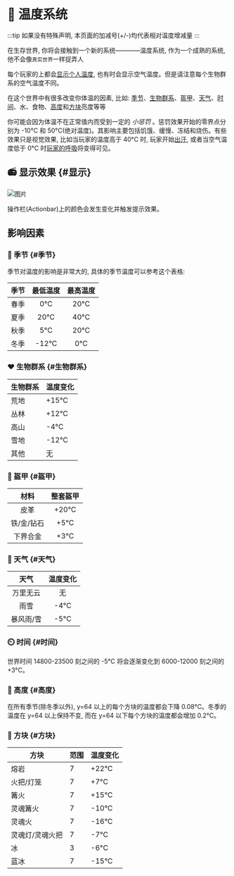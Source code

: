 # 💓 温度系统

:::tip
如果没有特殊声明, 本页面的加减号(+/-)均代表相对温度增减量
:::

在生存世界, 你将会接触到一个新的系统————温度系统, 作为一个成熟的系统, 他不会像`真实世界`一样捉弄人

每个玩家的上都会[显示个人温度](#显示), 也有时会显示空气温度。但是请注意每个生物群系的空气温度不同。

在这个世界中有很多改变你体温的因素, 比如: [季节](#季节)、[生物群系](#生物群系)、[盔甲](#盔甲)、[天气](#天气)、[时间](#时间)、水、食物、[高度](#高度)和[方块](#方块)亮度等等

你可能会因为体温不在正常值内而受到一定的 _小惩罚_ 。惩罚效果开始的零界点分别为 -10°C 和 50°C(绝对温度)。其影响主要包括饥饿、缓慢、冻结和烧伤。有些效果只是视觉效果, 比如当玩家的温度高于 40°C 时, 玩家开始[出汗](intro.md#夏季特点), 或者当空气温度低于 0°C 时[玩家的呼吸](intro.md#冬季特点)将变得可见。

## 📻 显示效果 {#显示}

![图片](/season/temperature_normal.png)

操作栏(Actionbar)上的颜色会发生变化并触发提示效果。

<!-- https://wiki.realisticseasons.com/temperature/modifiers -->
## 影响因素

### 🎄 季节 {#季节}

季节对温度的影响是非常大的, 具体的季节温度可以参考这个表格: 

| 季节 | 最低温度 | 最高温度 |
| :--: | :------: | :------: |
| 春季 |   0°C    |   20°C   |
| 夏季 |   20°C   |   40°C   |
| 秋季 |   5°C    |   20°C   |
| 冬季 |  -12°C   |   0°C    |

### ❤ 生物群系 {#生物群系}

| 生物群系 | 温度变化 |
| -------- | -------- |
| 荒地     | +15°C    |
| 丛林     | +12°C    |
| 高山     | -4°C     |
| 雪地     | -12°C    |
| 其他     | 无       |

### 💙 盔甲 {#盔甲}

|    材料    | 整套盔甲 |
| :--------: | :------: |
|    皮革    |  +20°C   |
| 铁/金/钻石 |   +5°C   |
|  下界合金  |   +3°C   |

### 💚 天气 {#天气}

|   天气    | 温度变化 |
| :-------: | :------: |
| 万里无云  |    无    |
|   雨雪    |   -4°C   |
| 暴风雨/雪 |   -5°C   |

### ⏲️ 时间 {#时间}

世界时间 14800-23500 刻之间的 -5°C 将会逐渐变化到 6000-12000 刻之间的 +3°C。

### 💛 高度 {#高度}

在所有季节(除冬季以外), y=64 以上的每个方块的温度都会下降 0.08°C。冬季的温度在 y=64 以上保持不变, 而在 y=64 以下每个方块的温度都会增加 0.2°C。

### 🧡 方块 {#方块}

| 方块               | 范围 | 温度变化 |
|--------------------|------|----------|
| 熔岩               | 7    | +22°C    |
| 火把/灯笼          | 7    | +7°C     |
| 篝火               | 7    | +15°C    |
| 灵魂篝火           | 7    | -10°C    |
| 灵魂火             | 7    | -16°C    |
| 灵魂灯/灵魂火把     | 7    | -7°C     |
| 冰                 | 3    | -6°C     |
| 蓝冰               | 7    | -15°C    |